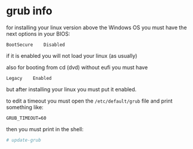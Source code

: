 # grub info
for installing your linux version above the Windows OS
you must have the next options in your BIOS:
```
BootSecure    Disabled 
```
if it is enabled you will not load your linux (as usually)

also for booting from cd (dvd) without eufi you must have 
```
Legacy    Enabled
```
but after installing your linux you must put it enabled.

to edit a timeout you must open the `/etc/default/grub` file
and print something like:
```
GRUB_TIMEOUT=60 
```

then you must print in the shell:
```sh
# update-grub            
```

